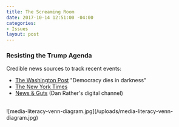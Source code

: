 ```yaml
---
title: The Screaming Room
date: 2017-10-14 12:51:00 -04:00
categories:
- Issues
layout: post
---
```


### Resisting the Trump Agenda

Credible news sources to track recent events:
* [The Washington Post](https://www.washingtonpost.com/) "Democracy dies in darkness"
* [The New York Times](https://www.nytimes.com/)
* [News & Guts](https://www.newsandgutsmedia.com/) (Dan Rather's digital channel)
<BR>
![media-literacy-venn-diagram.jpg](/uploads/media-literacy-venn-diagram.jpg)
